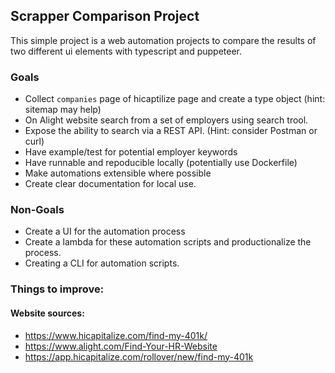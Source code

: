 ## Scrapper Comparison Project
This simple project is a web automation projects
to compare the results of two different ui elements
with typescript and puppeteer.

### Goals
- Collect `companies` page of hicaptilize page and create a type object (hint: sitemap may help)
- On Alight website search from a set of employers using search trool.
- Expose the ability to search via a REST API. (Hint: consider Postman or curl)
- Have example/test for potential employer keywords
- Have runnable and repoducible locally (potentially use Dockerfile)
- Make automations extensible where possible
- Create clear documentation for local use.

### Non-Goals
- Create a UI for the automation process
- Create a lambda for these automation scripts and productionalize the process.
- Creating a CLI for automation scripts.

### Things to improve:


#### Website sources:
- https://www.hicapitalize.com/find-my-401k/
- https://www.alight.com/Find-Your-HR-Website
- https://app.hicapitalize.com/rollover/new/find-my-401k